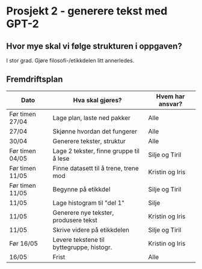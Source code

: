# Prosjekt 2 - generere tekst med GPT-2

## Hvor mye skal vi følge strukturen i oppgaven? 
I stor grad. Gjøre filosofi-/etikkdelen litt annerledes. 

## Fremdriftsplan
| Dato            | Hva skal gjøres?                         | Hvem har ansvar? |
|-----------------|------------------------------------------|------------------|
| Før timen 27/04 | Lage plan, laste ned pakker              | Alle             |
| 27/04           | Skjønne hvordan det fungerer             | Alle             |
| 30/04           | Generere tekster, struktur               | Alle             |
| Før timen 04/05 | Lage 2 tekster, finne gruppe til å lese  | Silje og Tiril   |
| Før timen 11/05 | Finne datasett til å trene, trene mod    | Kristin og Iris  |
| Før timen 11/05 | Begynne på etikkdel                      | Silje og Tiril   |
| 11/05           | Lage histogram til "del 1"               | Silje            |
| 11/05           | Generere nye tekster, produsere tekst    | Kristin og Iris  |
| 11/05           | Skrive videre på etikkdelen              | Silje og Tiril   |
| Før 16/05       | Levere tekstene til byttegruppe, histogr.| Kristin og Iris  |
| 16/05           | Frist                                    | Alle             |
